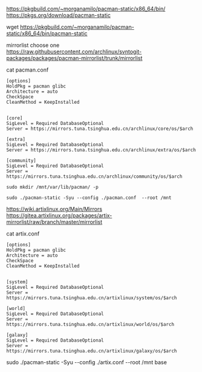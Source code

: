 https://pkgbuild.com/~morganamilo/pacman-static/x86_64/bin/   
https://pkgs.org/download/pacman-static  

wget https://pkgbuild.com/~morganamilo/pacman-static/x86_64/bin/pacman-static  

mirrorlist choose one  
https://raw.githubusercontent.com/archlinux/svntogit-packages/packages/pacman-mirrorlist/trunk/mirrorlist  

cat pacman.conf
```
[options]
HoldPkg = pacman glibc
Architecture = auto
CheckSpace
CleanMethod = KeepInstalled


[core]
SigLevel = Required DatabaseOptional
Server = https://mirrors.tuna.tsinghua.edu.cn/archlinux/core/os/$arch

[extra]
SigLevel = Required DatabaseOptional
Server = https://mirrors.tuna.tsinghua.edu.cn/archlinux/extra/os/$arch

[community]
SigLevel = Required DatabaseOptional
Server = https://mirrors.tuna.tsinghua.edu.cn/archlinux/community/os/$arch
```

```
sudo mkdir /mnt/var/lib/pacman/ -p
```
```
sudo ./pacman-static -Syu --config ./pacman.conf  --root /mnt
```

https://wiki.artixlinux.org/Main/Mirrors  
https://gitea.artixlinux.org/packages/artix-mirrorlist/raw/branch/master/mirrorlist  

cat artix.conf   
```
[options]
HoldPkg = pacman glibc
Architecture = auto
CheckSpace
CleanMethod = KeepInstalled


[system]
SigLevel = Required DatabaseOptional
Server = https://mirrors.tuna.tsinghua.edu.cn/artixlinux/system/os/$arch

[world]
SigLevel = Required DatabaseOptional
Server = https://mirrors.tuna.tsinghua.edu.cn/artixlinux/world/os/$arch

[galaxy]
SigLevel = Required DatabaseOptional
Server = https://mirrors.tuna.tsinghua.edu.cn/artixlinux/galaxy/os/$arch
```

sudo ./pacman-static -Syu --config ./artix.conf  --root /mnt  base


